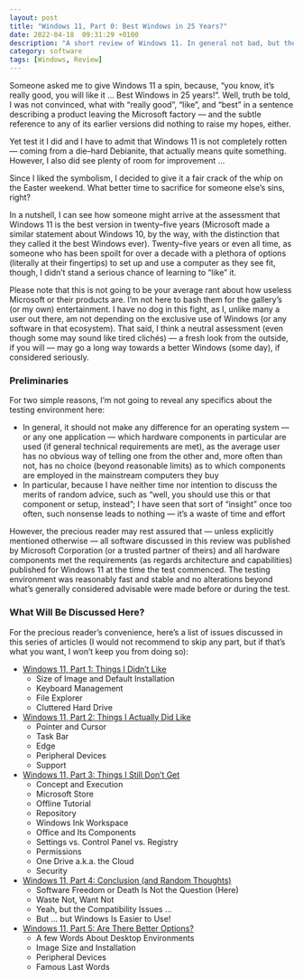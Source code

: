 ```yaml
---
layout: post
title: "Windows 11, Part 0: Best Windows in 25 Years?"
date: 2022-04-18  09:31:29 +0100
description: "A short review of Windows 11. In general not bad, but there is plenty of room for improvement."
category: software
tags: [Windows, Review]
---
```


<p>Someone asked me to give Windows 11 a spin, because, &#8220;you know, it&#8217;s really good, you will like it &#8230; Best Windows in 25 years!&#8221;. Well, truth be told, I was not convinced, what with &#8220;really good&#8221;, &#8220;like&#8221;, and &#8220;best&#8221; in a sentence describing a product leaving the Microsoft factory &#8212; and the subtle reference to any of its earlier versions did nothing to raise my hopes, either.</p>

<p>Yet test it I did and I have to admit that Windows 11 is not completely rotten &#8212; coming from a die&#8211;hard Debianite, that actually means quite something. However, I also did see plenty of room for improvement &#8230;</p>
<!--more-->
<p>Since I liked the symbolism, I decided to give it a fair crack of the whip on the Easter weekend. What better time to sacrifice for someone else&#8217;s sins, right?</p>

<p>In a nutshell, I can see how someone might arrive at the assessment that Windows 11 is the best version in twenty&#8211;five years (Microsoft made a similar statement about Windows 10, by the way, with the distinction that they called it the best Windows ever). Twenty&#8211;five years or even all time, as someone who has been spoilt for over a decade with a plethora of options (literally at their fingertips) to set up and use a computer as they see fit, though, I didn&#8217;t stand a serious chance of learning to &#8220;like&#8221; it.</p>

<p>Please note that this is not going to be your average rant about how useless Microsoft or their products are. I&#8217;m not here to bash them for the gallery&#8217;s (or my own) entertainment. I have no dog in this fight, as I, unlike many a user out there, am not depending on the exclusive use of Windows (or any software in that ecosystem). That said, I think a neutral assessment (even though some may sound like tired clich&#233;s) &#8212; a fresh look from the outside, if you will &#8212; may go a long way towards a better Windows (some day), if considered seriously.</p>

<h3>Preliminaries</h3>
<p>For two simple reasons, I&#8217;m not going to reveal any specifics about the testing environment here:</p>

<ul>
    <li>In general, it should not make any difference for an operating system &#8212; or any one application &#8212; which hardware components in particular are used (if general technical requirements are met), as the average user has no obvious way of telling one from the other and, more often than not, has no choice (beyond reasonable limits) as to which components are employed in the mainstream computers they buy</li>
    <li>In particular, because I have neither time nor intention to discuss the merits of random advice, such as &#8220;well, you should use this or that component or setup, instead&#8221;; I have seen that sort of &#8220;insight&#8221; once too often, such nonsense leads to nothing &#8212; it’s a waste of time and effort</li>
</ul>

<p>However, the precious reader may rest assured that &#8212; unless explicitly mentioned otherwise &#8212; all software discussed in this review was published by Microsoft Corporation (or a trusted partner of theirs) and all hardware components met the requirements (as regards architecture and capabilities) published for Windows 11 at the time the test commenced. The testing environment was reasonably fast and stable and no alterations beyond what&#8217;s generally considered advisable were made before or during the test.</p>

<h3>What Will Be Discussed Here?</h3>

<p>For the precious reader&#8217;s convenience, here&#8217;s a list of issues discussed in this series of articles (I would not recommend to skip any part, but if that&#8217;s what you want, I won&#8217;t keep you from doing so):</p>
<ul>
    <li><a href="{{ site.baseurl }}{% post_url 2022-04-18-windows11-review-dislike %}">Windows 11, Part 1: Things I Didn&#8217;t Like</a>
        <ul>
            <li>Size of Image and Default Installation</li>
            <li>Keyboard Management</li>
            <li>File Explorer</li>
            <li>Cluttered Hard Drive</li>
        </ul>
    </li>
    <li><a href="{{ site.baseurl }}{% post_url 2022-04-18-windows11-review-like %}">Windows 11, Part 2: Things I Actually Did Like</a>
        <ul>
            <li>Pointer and Cursor</li>
            <li>Task Bar</li>
            <li>Edge</li>
            <li>Peripheral Devices</li>
            <li>Support</li>
        </ul>
    </li>
    <li><a href="{{ site.baseurl }}{% post_url 2022-04-18-windows11-review-miss %}">Windows 11, Part 3: Things I Still Don&#8217;t Get</a>
        <ul>
            <li>Concept and Execution</li>
            <li>Microsoft Store</li>
            <li>Offline Tutorial</li>
            <li>Repository</li>
            <li>Windows Ink Workspace</li>
            <li>Office and Its Components</li>
            <li>Settings <abbr>vs.</abbr> Control Panel <abbr>vs.</abbr> Registry</li>
            <li>Permissions</li>
            <li>One Drive <abbr>a.k.a.</abbr> the Cloud</li>
            <li>Security</li>
        </ul>
    </li>
    <li><a href="{{ site.baseurl }}{% post_url 2022-04-18-windows11-review-conclusion %}">Windows 11, Part 4: Conclusion (and Random Thoughts)</a>
        <ul>
            <li>Software Freedom or Death Is Not the Question (Here)</li>
            <li>Waste Not, Want Not</li>
            <li>Yeah, but the Compatibility Issues …</li>
            <li>But … but Windows Is Easier to Use!</li>
        </ul>
    </li>
    <li><a href="{{ site.baseurl }}{% post_url 2022-06-05-windows11-review-options %}">Windows 11, Part 5: Are There Better Options?</a>
        <ul>
            <li>A few Words About Desktop Environments</li>
            <li>Image Size and Installation</li>
            <li>Peripheral Devices</li>
            <li>Famous Last Words</li>
        </ul>
    </li>
</ul>


